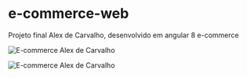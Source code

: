 # e-commerce-web
 Projeto final Alex de Carvalho, desenvolvido em angular 8 e-commerce


![E-commerce Alex de Carvalho](https://i.imgur.com/EL89SGx.png)


![E-commerce Alex de Carvalho](https://i.imgur.com/KxmXU6A.png)
